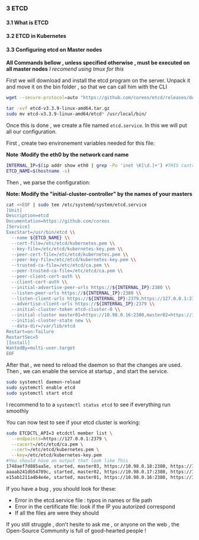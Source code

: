 ### 3 ETCD

#### 3.1 What is ETCD

#### 3.2 ETCD in Kubernetes


#### 3.3 Configuring etcd on Master nodes

**All Commands bellow , unless specified otherwise , must be executed on all master nodes**
*I recomend using tmux for this*

First we will download and install the etcd program on the server.
Unpack it and move it on the bin folder , so that we can call him with the CLI

```bash
wget --secure-protocol=auto "https://github.com/coreos/etcd/releases/download/v3.3.9/etcd-v3.3.9-linux-amd64.tar.gz"

tar -xvf etcd-v3.3.9-linux-amd64.tar.gz
sudo mv etcd-v3.3.9-linux-amd64/etcd* /usr/local/bin/

```

Once this is done , we create a file named ```etcd.service```.
In this we will put all our configuration.

First , create two environement variables needed for this file:

**Note :Modify the eth0 by the network card name**

```bash
INTERNAL_IP=$(ip addr show eth0 | grep -Po 'inet \K[\d.]+') #THIS controller's internal IP
ETCD_NAME=$(hostname -s)
```

Then , we parse the configuration:

**Note: Modify the "initial-cluster-controller" by the names of your masters**

```bash
cat <<EOF | sudo tee /etc/systemd/system/etcd.service
[Unit]
Description=etcd
Documentation=https://github.com/coreos
[Service]
ExecStart=/usr/bin/etcd \\
  --name ${ETCD_NAME} \\
  --cert-file=/etc/etcd/kubernetes.pem \\
  --key-file=/etc/etcd/kubernetes-key.pem \\
  --peer-cert-file=/etc/etcd/kubernetes.pem \\
  --peer-key-file=/etc/etcd/kubernetes-key.pem \\
  --trusted-ca-file=/etc/etcd/ca.pem \\
  --peer-trusted-ca-file=/etc/etcd/ca.pem \\
  --peer-client-cert-auth \\
  --client-cert-auth \\
  --initial-advertise-peer-urls https://${INTERNAL_IP}:2380 \\
  --listen-peer-urls https://${INTERNAL_IP}:2380 \\
  --listen-client-urls https://${INTERNAL_IP}:2379,https://127.0.0.1:2379 \\
  --advertise-client-urls https://${INTERNAL_IP}:2379 \\
  --initial-cluster-token etcd-cluster-0 \\
  --initial-cluster master01=https://10.98.0.16:2380,master02=https://10.98.0.17:2380,master03=https://10.98.0.18:2380 \\
  --initial-cluster-state new \\
  --data-dir=/var/lib/etcd
Restart=on-failure
RestartSec=5
[Install]
WantedBy=multi-user.target
EOF
```

After that , we need to reload the daemon so that the changes are used.
Then , we can enable the service at startup , and start the service.
```bash
sudo systemctl daemon-reload
sudo systemctl enable etcd
sudo systemctl start etcd
```
I recommend to to a ```systemctl status etcd``` to see if everything run smoothly


You can now test to see if your etcd cluster is working:

```bash
sudo ETCDCTL_API=3 etcdctl member list \
  --endpoints=https://127.0.0.1:2379 \
  --cacert=/etc/etcd/ca.pem \
  --cert=/etc/etcd/kubernetes.pem \
  --key=/etc/etcd/kubernetes-key.pem
#You should have an output that look like This
1748aef7d885aa5e, started, master03, https://10.98.0.18:2380, https://10.98.0.18:2379
aaaab241db54789c, started, master02, https://10.98.0.17:2380, https://10.98.0.17:2379
e15ab1211a4b4e4e, started, master01, https://10.98.0.16:2380, https://10.98.0.16:2379
```




If you have a bug , you should look for these:

* Error in the etcd.service file : typos in names or file path
* Error in the certificate file: look if the IP you autorized correspond
* If all the files are were they should

If you still struggle , don't hesite to ask me , or anyone on the web , the Open-Source Community is full of good-hearted people !
